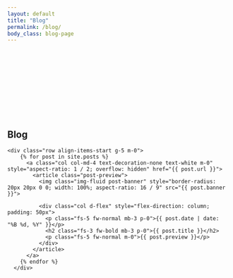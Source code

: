 ```yaml
---
layout: default
title: "Blog"
permalink: /blog/
body_class: blog-page
---
```

<section class="devlog-container">
  <div class="container d-flex flex-column" style="padding-top: 150px; padding-bottom: 150px; row-gap: 50px">
    <div class="section-header text-center">
      <h1 class="fs-1 fw-bold text-uppercase text-white m-0">Blog</h1>
    </div>

    <div class="row align-items-start g-5 m-0">
        {% for post in site.posts %}
          <a class="col col-md-4 text-decoration-none text-white m-0" style="aspect-ratio: 1 / 2; overflow: hidden" href="{{ post.url }}">
            <article class="post-preview">
              <img class="img-fluid post-banner" style="border-radius: 20px 20px 0 0; width: 100%; aspect-ratio: 16 / 9" src="{{ post.banner }}">

              <div class="col d-flex" style="flex-direction: column; padding: 50px">         
                <p class="fs-5 fw-normal mb-3 p-0">{{ post.date | date: "%B %d, %Y" }}</p>   
                <h2 class="fs-3 fw-bold mb-3 p-0">{{ post.title }}</h2>                         
                <p class="fs-5 fw-normal m-0">{{ post.preview }}</p>
              </div>	      
            </article>
          </a>       
        {% endfor %}
      </div>
  </div>

  <style>
    .post-preview 
    {
        border-radius: 20px;
	height: 100%
        width: 100%;
        background-color: #423B7A;
        box-shadow: 0px 0px 15px 5px rgba(0, 0, 0, 0.25);
        transition: box-shadow 0.3s ease-in-out;
    }

    .post-preview:hover 
    {
        box-shadow: 0px 0px 30px 5px rgba(80, 235, 236, 0.50);
    }
  </style>
</section>